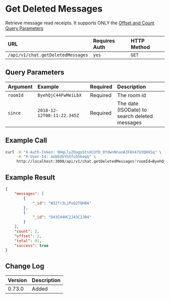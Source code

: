 # Get Deleted Messages

Retrieve message read receipts. It supports ONLY the [Offset and Count Query Parameters](../../offset-and-count-and-sort-info/)

| URL | Requires Auth | HTTP Method |
| :--- | :--- | :--- |
| `/api/v1/chat.getDeletedMessages` | `yes` | `GET` |

## Query Parameters

| Argument | Example | Required | Description |
| :--- | :--- | :--- | :--- |
| `roomId` | `ByehQjC44FwMeiLbX` | Required | The room id |
| `since` | `2018-12-12T00:11:22.345Z` | Required | The date (ISODate) to search deleted messages |

## Example Call

```bash
curl -H "X-Auth-Token: 9HqLlyZOugoStsXCUfD_0YdwnNnunAJF8V47U3QHXSq" \
     -H "X-User-Id: aobEdbYhXfu5hkeqG" \
     http://localhost:3000/api/v1/chat.getDeletedMessages?roomId=ByehQjC44FwMeiLbX&since=2018-12-12T00:11:22.345Z&count=1&offset=2
```

## Example Result

```json
{
    "messages": [
        {
            "_id": "W32fr3LjPxQ2TQH8A"
        },
        {
            "_id": "D43CH4HC2J43C2JB4"
        }
    ],
    "count": 2,
    "offset": 2,
    "total": 91,
    "success": true
}
```

## Change Log

| Version | Description |
| :--- | :--- |
| 0.73.0 | Added |
